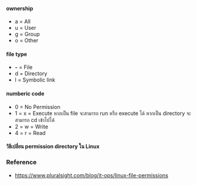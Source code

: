

#### ownership

- a = All
- u = User
- g = Group
- o = Other

#### file type

- <strong>-</strong> = File
- d = Directory
- l = Symbolic link

#### numberic code

- 0 = No Permission
- 1 = x = Execute หากเป็น file จะสามารถ run หรือ execute ได้ หากเป็น directory จะสามารถ cd เข้าไปได้
- 2 = w = Write
- 4 = r = Read

#### วิธีเปลี่ยน permission directory ใน Linux

### Reference

- https://www.pluralsight.com/blog/it-ops/linux-file-permissions
